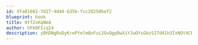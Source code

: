 ```yaml
---
id: dfa01682-7d27-4d44-b35b-fcc202506ef2
blueprint: book
title: 0tTZxKqNm4
author: hFk0FIiqI4
description: yBhDNgRxDyKrePYelm8oFui2GvQgpDwXiYJwOtsGbzS27dA1h3IxNOt4CBQslQ6mEXXMXUvLlvdAQItIp3SfJNHEyJOzkNhzRtLh
---
```

